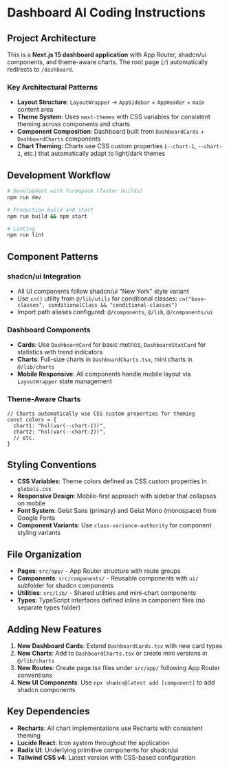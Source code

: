 # Dashboard AI Coding Instructions

## Project Architecture

This is a **Next.js 15 dashboard application** with App Router, shadcn/ui components, and theme-aware charts. The root page (`/`) automatically redirects to `/dashboard`.

### Key Architectural Patterns

- **Layout Structure**: `LayoutWrapper` → `AppSidebar` + `AppHeader` + `main` content area
- **Theme System**: Uses `next-themes` with CSS variables for consistent theming across components and charts
- **Component Composition**: Dashboard built from `DashboardCards` + `DashboardCharts` components
- **Chart Theming**: Charts use CSS custom properties (`--chart-1`, `--chart-2`, etc.) that automatically adapt to light/dark themes

## Development Workflow

```bash
# Development with Turbopack (faster builds)
npm run dev

# Production build and start
npm run build && npm start

# Linting
npm run lint
```

## Component Patterns

### shadcn/ui Integration
- All UI components follow shadcn/ui "New York" style variant
- Use `cn()` utility from `@/lib/utils` for conditional classes: `cn("base-classes", conditionalClass && "conditional-classes")`
- Import path aliases configured: `@/components`, `@/lib`, `@/components/ui`

### Dashboard Components
- **Cards**: Use `DashboardCard` for basic metrics, `DashboardStatCard` for statistics with trend indicators
- **Charts**: Full-size charts in `DashboardCharts.tsx`, mini charts in `@/lib/charts`
- **Mobile Responsive**: All components handle mobile layout via `LayoutWrapper` state management

### Theme-Aware Charts
```tsx
// Charts automatically use CSS custom properties for theming
const colors = {
  chart1: "hsl(var(--chart-1))",
  chart2: "hsl(var(--chart-2))",
  // etc.
}
```

## Styling Conventions

- **CSS Variables**: Theme colors defined as CSS custom properties in `globals.css`
- **Responsive Design**: Mobile-first approach with sidebar that collapses on mobile
- **Font System**: Geist Sans (primary) and Geist Mono (monospace) from Google Fonts
- **Component Variants**: Use `class-variance-authority` for component styling variants

## File Organization

- **Pages**: `src/app/` - App Router structure with route groups
- **Components**: `src/components/` - Reusable components with `ui/` subfolder for shadcn components  
- **Utilities**: `src/lib/` - Shared utilities and mini-chart components
- **Types**: TypeScript interfaces defined inline in component files (no separate types folder)

## Adding New Features

1. **New Dashboard Cards**: Extend `DashboardCards.tsx` with new card types
2. **New Charts**: Add to `DashboardCharts.tsx` or create mini versions in `@/lib/charts`
3. **New Routes**: Create page.tsx files under `src/app/` following App Router conventions
4. **New UI Components**: Use `npx shadcn@latest add [component]` to add shadcn components

## Key Dependencies

- **Recharts**: All chart implementations use Recharts with consistent theming
- **Lucide React**: Icon system throughout the application
- **Radix UI**: Underlying primitive components for shadcn/ui
- **Tailwind CSS v4**: Latest version with CSS-based configuration
